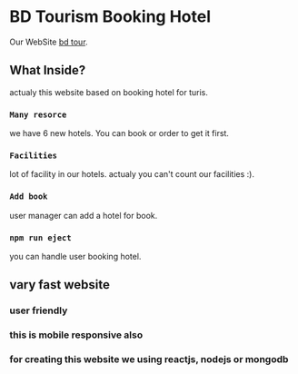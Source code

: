 # BD Tourism Booking Hotel

Our WebSite [bd tour](https://bd-toour.web.app/).

## What Inside?

actualy this website based on booking hotel for turis.

### `Many resorce`

we have 6 new hotels. You can book or order to get it first.

### `Facilities`

lot of facility in our hotels. actualy you can't count our facilities :).

### `Add book`

user manager can add a hotel for book.

### `npm run eject`

you can handle user booking hotel.

## vary fast website

### user friendly

### this is mobile responsive also

### for creating this website we using reactjs, nodejs or mongodb

